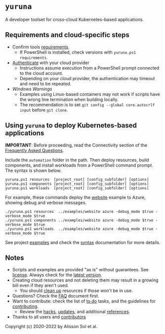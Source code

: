 # `yuruna`

A developer toolset for cross-cloud Kubernetes-based applications.

## Requirements and cloud-specific steps

- Confirm tools [requirements](docs/requirements.md).
  - If PowerShell is installed, check versions with `yuruna.ps1 requirements`.
- [Authenticate](docs/authenticate.md) with your cloud provider
  - Instructions assume execution from a PowerShell prompt connected to the cloud account.
  - Depending on your cloud provider, the authentication may timeout and need to be repeated.
- *Windows Warnings*
  - Examples using Linux-based containers may not work if scripts have the wrong line termination when building locally.
  - The recommendation is to set `git config --global core.autocrlf input` before `git clone`.

## Using `yuruna` to deploy Kubernetes-based applications

**IMPORTANT**: Before proceeding, read the Connectivity section of the [Frequently Asked Questions](docs/faq.md).

Include the `automation` folder in the path. Then deploy resources, build components, and install workloads from a PowerShell command prompt. The syntax is shown below.

```shell
yuruna.ps1 resources  [project_root] [config_subfolder] [options]
yuruna.ps1 components [project_root] [config_subfolder] [options]
yuruna.ps1 workloads  [project_root] [config_subfolder] [options]
```

For example, these commands deploy the [website](examples/website/README.md) example to Azure, showing debug and verbose messages.

```shell
./yuruna.ps1 resources  ../examples/website azure -debug_mode $true -verbose_mode $true
./yuruna.ps1 components ../examples/website azure -debug_mode $true -verbose_mode $true
./yuruna.ps1 workloads  ../examples/website azure -debug_mode $true -verbose_mode $true
```

See project [examples](examples/README.md) and check the [syntax](docs/syntax.md) documentation for more details.

## Notes

- Scripts and examples are provided "as is" without guarantees. See [license](LICENSE.md). Always check for the [latest version](https://bit.ly/asol-yrn).
- Creating cloud resources and not deleting them may result in a growing bill even if they aren't used.
  - You should [clean up](docs/cleanup.md) resources if those won't be in use.
- Questions? Check the [FAQ](docs/faq.md) document first.
- Want to contribute: check the list of [to do](docs/todo.md) tasks, and the guidelines for [contributing](docs/contributing.md).
  - Review the [hacks](docs/hacks.md), [updates](docs/updates.md), and additional [references](docs/references.md).
- Thanks to all users and [contributors](docs/contributors.md)

Copyright (c) 2020-2022 by Alisson Sol et al.

